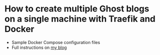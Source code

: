 # How to create multiple Ghost blogs on a single machine with Traefik and Docker

* Sample Docker Compose configuration files
* Full instructions on [my blog](https://chlee.co/how-to-host-multiple-ghost-blogs-in-one-server-machine-for-just-5-dollars-a-month/)
